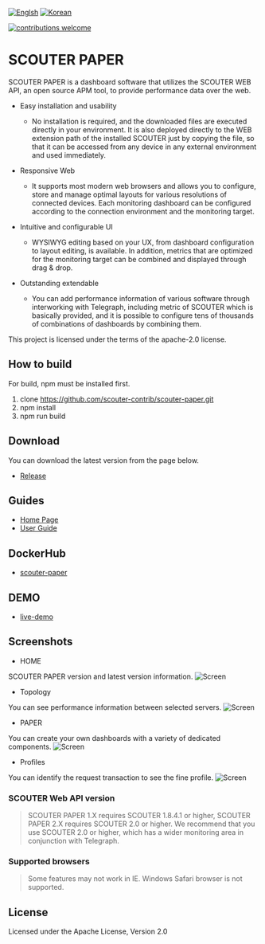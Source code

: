 [![Englsh](https://img.shields.io/badge/language-English-orange.svg)](README.md) [![Korean](https://img.shields.io/badge/language-Korean-blue.svg)](README_kr.md)

[![contributions welcome](https://img.shields.io/badge/contributions-welcome-brightgreen.svg?style=flat)](https://github.com/scouter-project/scouter/issues)

# SCOUTER PAPER
SCOUTER PAPER is a dashboard software that utilizes the SCOUTER WEB API, an open source APM tool, to provide performance data over the web.
 
- Easy installation and usability
  - No installation is required, and the downloaded files are executed directly in your environment. It is also deployed directly to the WEB extension path of the installed SCOUTER just by copying the file, so that it can be accessed from any device in any external environment and used immediately.

- Responsive Web
  - It supports most modern web browsers and allows you to configure, store and manage optimal layouts for various resolutions of connected devices. Each monitoring dashboard can be configured according to the connection environment and the monitoring target.
   
- Intuitive and configurable UI
  - WYSIWYG editing based on your UX, from dashboard configuration to layout editing, is available. In addition, metrics that are optimized for the monitoring target can be combined and displayed through drag & drop.
  
- Outstanding extendable
  - You can add performance information of various software through interworking with Telegraph, including metric of SCOUTER which is basically provided, and it is possible to configure tens of thousands of combinations of dashboards by combining them.

This project is licensed under the terms of the apache-2.0 license.

## How to build
For build, npm must be installed first. 
 1. clone https://github.com/scouter-contrib/scouter-paper.git
 2. npm install
 3. npm run build
    
## Download
You can download the latest version from the page below.
- [Release](https://github.com/scouter-contrib/scouter-paper/releases/)
 
## Guides
- [Home Page](https://scouter-contrib.github.io/scouter-paper/)
- [User Guide](https://translate.google.co.kr/translate?sl=ko&tl=en&js=y&prev=_t&hl=ko&ie=UTF-8&u=https%3A%2F%2Fscouter-contrib.github.io%2Fscouter-paper%2Fmanual.html&edit-text=&act=url)

## DockerHub
- [scouter-paper](https://hub.docker.com/r/scouterapm/scouter-paper)

## DEMO
- [live-demo](http://demo.scouterapm.com:6188/extweb/index.html)
 
## Screenshots
- HOME

SCOUTER PAPER version and latest version information.
![Screen](./doc/img/1.png)

- Topology

You can see performance information between selected servers.
![Screen](./doc/img/8.png)

- PAPER

You can create your own dashboards with a variety of dedicated components. 
![Screen](./doc/img/9.png)

- Profiles

You can identify the request transaction to see the fine profile. 
![Screen](./doc/img/12.png)
 
### SCOUTER Web API version
> SCOUTER PAPER 1.X requires SCOUTER 1.8.4.1 or higher, SCOUTER PAPER 2.X requires SCOUTER 2.0 or higher. We recommend that you use SCOUTER 2.0 or higher, which has a wider monitoring area in conjunction with Telegraph.

### Supported browsers
> Some features may not work in IE.
> Windows Safari browser is not supported.

## License
Licensed under the Apache License, Version 2.0
